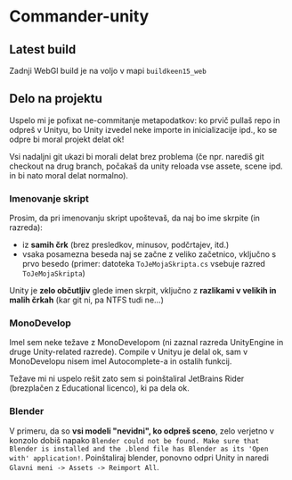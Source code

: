 # Commander-unity

## Latest build
Zadnji WebGl build je na voljo v mapi `buildkeen15_web`

## Delo na projektu

Uspelo mi je pofixat ne-commitanje metapodatkov: ko prvič pullaš repo in odpreš v Unityu, bo Unity izvedel neke importe in inicializacije ipd., ko se odpre bi moral projekt delat ok!

Vsi nadaljni git ukazi bi morali delat brez problema (če npr. narediš git checkout na drug branch, počakaš da unity reloada vse assete, scene ipd. in bi nato moral delat normalno).

### Imenovanje skript

Prosim, da pri imenovanju skript upoštevaš, da naj bo ime skrpite (in razreda):

- iz **samih črk** (brez presledkov, minusov, podčrtajev, itd.)
- vsaka posamezna beseda naj se začne z veliko začetnico, vključno s prvo besedo (primer: datoteka `ToJeMojaSkripta.cs` vsebuje razred `ToJeMojaSkripta`)

Unity je **zelo občutljiv** glede imen skrpit, vključno z **razlikami v velikih in malih črkah** (kar git ni, pa NTFS tudi ne...)

### MonoDevelop

Imel sem neke težave z MonoDevelopom (ni zaznal razreda UnityEngine in druge Unity-related razrede). Compile v Unityu je delal ok, sam v MonoDevelopu nisem imel Autocomplete-a in ostalih funkcij.

Težave mi ni uspelo rešit zato sem si poinštaliral JetBrains Rider (brezplačen z Educational licenco), ki pa dela ok.

### Blender

V primeru, da so **vsi modeli "nevidni", ko odpreš sceno**, zelo verjetno v konzolo dobiš napako `Blender could not be found.
Make sure that Blender is installed and the .blend file has Blender as its 'Open with' application!`. Poinštaliraj blender, ponovno odpri Unity in naredi `Glavni meni -> Assets -> Reimport All`.
